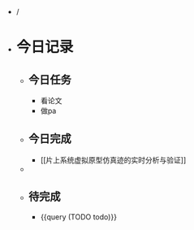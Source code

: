 - /
- # 今日记录
	- ## 今日任务
		- 看论文
		- 做pa
	- ##  今日完成
		- [[片上系统虚拟原型仿真迹的实时分析与验证]]
	-
	- ## 待完成
		- {{query (TODO todo)}}